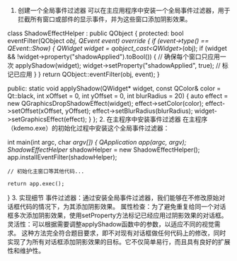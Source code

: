 1. 创建一个全局事件过滤器
可以在主应用程序中安装一个全局事件过滤器，用于拦截所有窗口或部件的显示事件，并为这些窗口添加阴影效果。

class ShadowEffectHelper : public QObject {
protected:
    bool eventFilter(QObject *obj, QEvent *event) override {
        if (event->type() == QEvent::Show) {
            QWidget* widget = qobject_cast<QWidget*>(obj);
            if (widget && !widget->property("shadowApplied").toBool()) { // 确保每个窗口只应用一次
                applyShadow(widget);
                widget->setProperty("shadowApplied", true); // 标记已应用
            }
        }
        return QObject::eventFilter(obj, event);
    }

public:
    static void applyShadow(QWidget* widget, const QColor& color = Qt::black,
                            int xOffset = 0, int yOffset = 0, int blurRadius = 20) {
        auto effect = new QGraphicsDropShadowEffect(widget);
        effect->setColor(color);
        effect->setOffset(xOffset, yOffset);
        effect->setBlurRadius(blurRadius);
        widget->setGraphicsEffect(effect);
    }
};
2. 在主程序中安装事件过滤器
在主程序（kdemo.exe）的初始化过程中安装这个全局事件过滤器：

int main(int argc, char *argv[]) {
    QApplication app(argc, argv);
    ShadowEffectHelper* shadowHelper = new ShadowEffectHelper();
    app.installEventFilter(shadowHelper);

    // 初始化主窗口等其他代码...
    
    return app.exec();
}
3. 实现细节
事件过滤器：通过安装全局事件过滤器，我们能够在不修改原始对话框代码的情况下，为其添加阴影效果。
属性检查：为了避免重复给同一个对话框多次添加阴影效果，使用setProperty方法标记已经应用过阴影效果的对话框。
灵活性：可以根据需要调整applyShadow函数中的参数，以适应不同的视觉需求。
这种方法完全符合题目要求，即不对现有对话框做任何代码上的修改，同时实现了为所有对话框添加阴影效果的目标。它不仅简单易行，而且具有良好的扩展性和维护性。